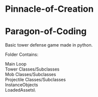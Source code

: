 # Pinnacle-of-Creation
# Paragon-of-Coding


Basic tower defense game made in python.

Folder Contains:

Main Loop\
Tower Classes/Subclasses\
Mob Classes/Subclasses\
Projectile Classes/Subclasses\
InstanceObjects\
LoadedAssets\
